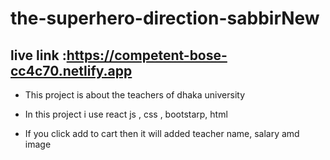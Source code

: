 # the-superhero-direction-sabbirNew
## live link :https://competent-bose-cc4c70.netlify.app


* This project is about the teachers of dhaka university

* In this project i use react js , css , bootstarp, html
* If you click add to cart then it will added teacher name, salary amd image


